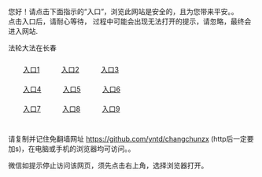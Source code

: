 您好！请点击下面指示的“入口”，浏览此网站是安全的，且为您带来平安。。 <br/>
点击入口后，请耐心等待， 过程中可能会出现无法打开的提示，请忽略，最终会进入网站. </br>

法轮大法在长春<br/>
<div style="padding:10px"><a style="margin:20px" target="_blank" href="https://d5gnfqokfa3ew.cloudfront.net/2Qpsp?jyfshg" id="ccLink1" rel="nofollow">入口1</a> <a target="_blank" style="margin:20px" href="https://d18e1l01ar3n6c.cloudfront.net/2Qpsp?myqzpmk" id="ccLink2" rel="nofollow">入口2</a> <a style="margin:20px" target="_blank" href="https://d5s71sbuzx8wn.cloudfront.net/2Qpsp?wxvdbb" id="ccLink3" rel="nofollow">入口3</a></div>

<div style="padding:10px" ><a style="margin:20px" target="_blank" href="https://d5gnfqokfa3ew.cloudfront.net/2Qpsp?jyfshg" id="ccLink4" rel="nofollow">入口4</a> <a style="margin:20px" href="https://d18e1l01ar3n6c.cloudfront.net/2Qpsp?myqzpmk" target="_blank" id="ccLink5" rel="nofollow">入口5</a> <a style="margin:20px" href="https://d5s71sbuzx8wn.cloudfront.net/2Qpsp?wxvdbb" target="_blank" id="ccLink6" rel="nofollow">入口6</a></div>

<div style="padding:10px"><a style="margin:20px" target="_blank" href="https://d5gnfqokfa3ew.cloudfront.net/2Qpsp?jyfshg" id="ccLink7" rel="nofollow">入口7</a> <a style="margin:20px" href="https://d18e1l01ar3n6c.cloudfront.net/2Qpsp?myqzpmk" target="_blank" id="ccLink8" rel="nofollow">入口8</a> <a style="margin:20px" target="_blank" href="https://d5s71sbuzx8wn.cloudfront.net/2Qpsp?wxvdbb" id="ccLink9" rel="nofollow">入口9</a></div>

<br/>



请复制并记住免翻墙网址 https://github.com/yntd/changchunzx (http后一定要加s)，在电脑或手机的浏览器均可访问。。<br/>

微信如提示停止访问该网页，须先点击右上角，选择浏览器打开。
